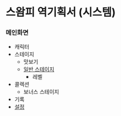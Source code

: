 # 스왐피 역기획서 (시스템)
### 메인화면
* 캐릭터
* 스테이지
  * 맛보기 
  * [일반 스테이지](https://github.com/Pneum4/UOS-CatLovingParty/blob/master/스왐피_역기획서_시스템/스테이지선택.md)
    * 레벨
* 콜렉션
  * 보너스 스테이지
* 기록
* [설정](https://github.com/Pneum4/UOS-CatLovingParty/blob/2018920055_3/%EC%8A%A4%EC%99%90%ED%94%BC_%EC%97%AD%EA%B8%B0%ED%9A%8D%EC%84%9C_%EC%8B%9C%EC%8A%A4%ED%85%9C/img/%EC%84%A4%EC%A0%95%20%EC%99%84%EC%84%B1%EB%B3%B8.png)
